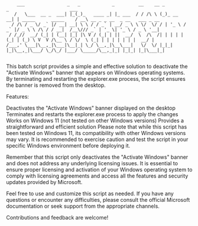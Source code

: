 ```batch
    ___                _   _            _         __    __ _           _                       ___                             
   /   \___  __ _  ___| |_(_)_   ____ _| |_ ___  / / /\ \ (_)_ __   __| | _____      _____    / __\ __ _ _ __  _ __   ___ _ __ 
  / /\ / _ \/ _` |/ __| __| \ \ / / _` | __/ _ \ \ \/  \/ / | '_ \ / _` |/ _ \ \ /\ / / __|  /__\/// _` | '_ \| '_ \ / _ \ '__|
 / /_//  __/ (_| | (__| |_| |\ V / (_| | ||  __/  \  /\  /| | | | | (_| | (_) \ V  V /\__ \ / \/  \ (_| | | | | | | |  __/ |   
/___,' \___|\__,_|\___|\__|_| \_/ \__,_|\__\___|   \/  \/ |_|_| |_|\__,_|\___/ \_/\_/ |___/ \_____/\__,_|_| |_|_| |_|\___|_|   
                                                                                                                               
``` 

This batch script provides a simple and effective solution to deactivate the "Activate Windows" banner that appears on Windows operating systems. By terminating and restarting the explorer.exe process, the script ensures the banner is removed from the desktop.

Features:

Deactivates the "Activate Windows" banner displayed on the desktop
Terminates and restarts the explorer.exe process to apply the changes
Works on Windows 11 (not tested on other Windows versions)
Provides a straightforward and efficient solution
Please note that while this script has been tested on Windows 11, its compatibility with other Windows versions may vary. It is recommended to exercise caution and test the script in your specific Windows environment before deploying it.

Remember that this script only deactivates the "Activate Windows" banner and does not address any underlying licensing issues. It is essential to ensure proper licensing and activation of your Windows operating system to comply with licensing agreements and access all the features and security updates provided by Microsoft.

Feel free to use and customize this script as needed. If you have any questions or encounter any difficulties, please consult the official Microsoft documentation or seek support from the appropriate channels.

Contributions and feedback are welcome!